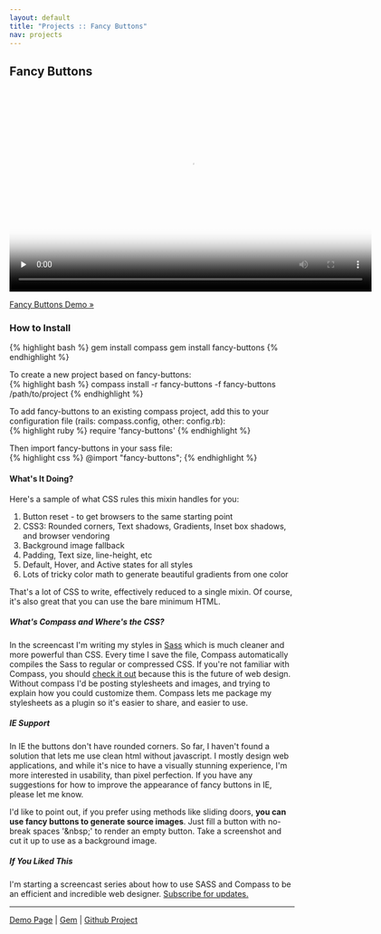 ```yaml
---
layout: default
title: "Projects :: Fancy Buttons"
nav: projects
---
```


## Fancy Buttons

<video width="640" height="360" preload="none" controls poster="http://s3.imathis.com/video/zero-to-fancy-buttons.png">
  <source src="http://s3.imathis.com/video/zero-to-fancy-buttons.mp4" type='video/mp4; codecs="avc1.42E01E, mp4a.40.2"'/>
</video>

[Fancy Buttons Demo &raquo;](demo/)

### How to Install

{% highlight bash %}
gem install compass
gem install fancy-buttons
{% endhighlight %}

To create a new project based on fancy-buttons:<br/>
{% highlight bash %}
compass install -r fancy-buttons -f fancy-buttons /path/to/project
{% endhighlight %}

To add fancy-buttons to an existing compass project, add this to your configuration file (rails: compass.config, other: config.rb):  
{% highlight ruby %}
require 'fancy-buttons'
{% endhighlight %}

Then import fancy-buttons in your sass file:  
{% highlight css %}
@import "fancy-buttons";
{% endhighlight %}


#### What's It Doing?
Here's a sample of what CSS rules this mixin handles for you:

1. Button reset - to get browsers to the same starting point
2. CSS3: Rounded corners, Text shadows, Gradients, Inset box shadows, and browser vendoring
3. Background image fallback
4. Padding, Text size, line-height, etc
5. Default, Hover, and Active states for all styles
6. Lots of tricky color math to generate beautiful gradients from one color

That's a lot of CSS to write, effectively reduced to a single mixin. Of course, it's also great that you can use the bare minimum HTML.

##### What's Compass and Where's the CSS?
In the screencast I'm writing my styles in [Sass](http://sass-lang.com) which is much cleaner and more powerful than CSS. Every time I save the file, Compass automatically compiles the Sass to regular or compressed CSS. If you're not familiar with Compass, you should [check it out](http://wiki.github.com/chriseppstein/compass/) because this is the future of web design. Without compass I'd be posting stylesheets and images, and trying to explain how you could customize them. Compass lets me package my stylesheets as a plugin so it's easier to share, and easier to use.

##### IE Support
In IE the buttons don't have rounded corners. So far, I haven't found a solution that lets me use clean html without javascript.
I mostly design web applications, and while it's nice to have a visually stunning experience, I'm more interested in usability, than pixel perfection.
If you have any suggestions for how to improve the appearance of fancy buttons in IE, please let me know.

I'd like to point out, if you prefer using methods like sliding doors, **you can use fancy buttons to generate source images**. Just fill a button with no-break spaces '&amp;nbsp;'
to render an empty button. Take a screenshot and cut it up to use as a background image.

##### If You Liked This
I'm starting a screencast series about how to use SASS and Compass to be an efficient and incredible web designer. [Subscribe for updates.](feed://feeds.feedburner.com/designenthusiast)

<hr/>

[Demo Page](/projects/fancy-buttons/demo) | [Gem](http://gemcutter.org/gems/fancy-buttons/) | [Github Project](http://github.com/imathis/fancy-buttons/)